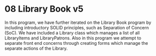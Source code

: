 # 08 Library Book v5

In this program, we have further iterated on the Library Book program by including introductory SOLID principles, such as Separation of Concern (SoC). We have included a Library class which manages a list of all LibraryItems and LibraryPatrons. Also in this program we attempt to separate front end concerns through creating forms which manage the separate actions of the Library. 
